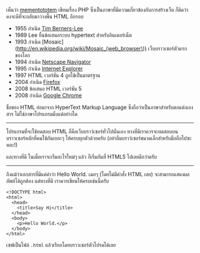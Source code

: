 ﻿เห็นว่า [mementototem](https://twitter.com/mementototem) เขียนเรื่อง PHP ซึ่งเป็นภาษาที่มีความเกี่ยวข้องกับการสร้างเว็บ ก็คิดว่าคงจะดีที่จะกลับมาวางพื้น HTML อีกรอบ

- 1955 กำเนิด [Tim Berners-Lee](http://en.wikipedia.org/wiki/Tim_Berners-Lee)
- 1989 Lee ยื่นข้อเสนอระบบ hypertext สำหรับอินเตอร์เน็ต
- 1993 กำเนิด [Mosaic](http://en.wikipedia.org/wiki/Mosaic_(web_browser\)) เว็บบราวเซอร์ตัวแรกของโลก
- 1994 กำเนิด [Netscape Navigator](http://en.wikipedia.org/wiki/Netscape_Navigator)
- 1995 กำเนิด [Internet Explorer](http://en.wikipedia.org/wiki/Internet_Explorer_1)
- 1997 HTML เวอร์ชัน 4 ถูกใช้เป็นมาตรฐาน
- 2004 กำเนิด [Firefox](http://en.wikipedia.org/wiki/Firefox)
- 2008 ข้อเสนอ HTML เวอร์ชัน 5
- 2008 กำเนิด [Google Chrome](http://en.wikipedia.org/wiki/Google_Chrome)

ชื่อของ HTML ย่อมาจาก HyperText Markup Language ซึ่งถือว่าเป็นภาษาสำหรับตกแต่งเองสาร ไม่ใช่ภาษาโปรแกรมมิ่งแต่อย่างใด

---

โปรแกรมที่จะใช้ทดสอบ HTML ก็คือเว็บบราว์เซอร์ทั่วไปนั่นเอง ทางที่ดีเราควรจะทดสอบบนบราวเซอร์หลักที่คนใช้กันเยอะๆ ให้ครบทุกตัวด้วยครับ (อย่าลืมบราว์เซอร์ขนาดเล็กสำหรับมือถือไปซะหละ!)

และทางที่ดี ในเมื่อเราจะเริ่มอะไรใหม่ๆ แล้ว ก็เริ่มกันที่ HTML5 ไปเลยดีกว่าครับ

---

ถึงแม้ว่าเอกสารที่มีแค่คำว่า Hello World. เฉยๆ (โดยไม่มีคำสั่ง HTML เลย) จะสามารถแสดงผลลัพท์ได้ถูกต้อง แต่ทางที่ดี เราควรเขียนให้ครบเช่นนี้ครับ

    <!DOCTYPE html>
    <html>
      <head>
        <title>Say Hi</title>
      </head>
      <body>
        <p>Hello World.</p>
      </body>
    </html>

เซฟเป็นไฟล์ `.html` แล้วเรียกโดยบราวเซอร์ตัวโปรดได้เลย
